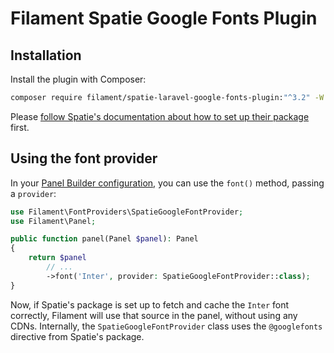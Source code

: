 # Filament Spatie Google Fonts Plugin

## Installation

Install the plugin with Composer:

```bash
composer require filament/spatie-laravel-google-fonts-plugin:"^3.2" -W
```

Please [follow Spatie's documentation about how to set up their package](https://github.com/spatie/laravel-google-fonts) first.

## Using the font provider

In your [Panel Builder configuration](https://filamentphp.com/docs/advanced/configuration), you can use the `font()` method, passing a `provider`:

```php
use Filament\FontProviders\SpatieGoogleFontProvider;
use Filament\Panel;

public function panel(Panel $panel): Panel
{
    return $panel
        // ...
        ->font('Inter', provider: SpatieGoogleFontProvider::class);
}
```

Now, if Spatie's package is set up to fetch and cache the `Inter` font correctly, Filament will use that source in the panel, without using any CDNs. Internally, the `SpatieGoogleFontProvider` class uses the `@googlefonts` directive from Spatie's package.
